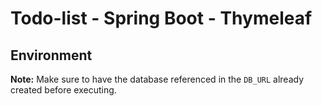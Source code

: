 # Todo-list - Spring Boot - Thymeleaf

## Environment
**Note:** Make sure to have the database referenced in the `DB_URL` already created before executing.